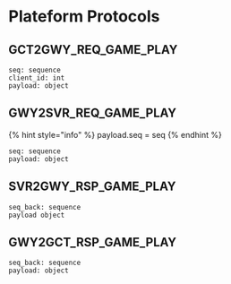 # Plateform Protocols

## GCT2GWY\_REQ\_GAME\_PLAY

```text
seq: sequence
client_id: int
payload: object
```

## GWY2SVR\_REQ\_GAME\_PLAY

{% hint style="info" %}
payload.seq = seq
{% endhint %}

```text
seq: sequence
payload: object
```

## SVR2GWY\_RSP\_GAME\_PLAY

```text
seq_back: sequence
payload object
```

## GWY2GCT\_RSP\_GAME\_PLAY

```text
seq_back: sequence
payload: object
```

